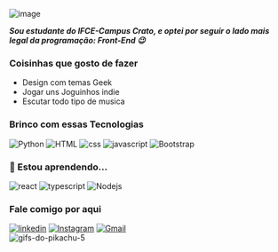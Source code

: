 ![image](https://github.com/VitoriaPio/VitoriaPio/assets/81269768/b1fe6f64-925c-4488-9c36-e2f3af5387af)


  ***Sou estudante do IFCE-Campus Crato, e optei por seguir o lado mais legal da programação: Front-End 😉***

### Coisinhas que gosto de fazer ###
- Design com temas Geek
- Jogar uns Joguinhos indie
- Escutar todo tipo de musica
  
### Brinco com essas Tecnologias ###
![Python](https://img.shields.io/badge/Python-14354C?style=for-the-badge&logo=python&logoColor=white) ![HTML](https://img.shields.io/badge/HTML5-E34F26?style=for-the-badge&logo=html5&logoColor=white) ![css](https://img.shields.io/badge/CSS3-1572B6?style=for-the-badge&logo=css3&logoColor=white) ![javascript](https://img.shields.io/badge/JavaScript-F7DF1E?style=for-the-badge&logo=javascript&logoColor=black) ![Bootstrap](https://img.shields.io/badge/Bootstrap-563D7C?style=for-the-badge&logo=bootstrap&logoColor=white)

### 🧠 Estou aprendendo...

![react](https://img.shields.io/badge/React-20232A?style=for-the-badge&logo=react&logoColor=61DAFB) ![typescript](https://img.shields.io/badge/TypeScript-007ACC?style=for-the-badge&logo=typescript&logoColor=white) ![Nodejs](https://img.shields.io/badge/Node.js-43853D?style=for-the-badge&logo=node.js&logoColor=white)

### Fale comigo por aqui 
[![linkedin](https://img.shields.io/badge/linkedin-0A66C2?style=for-the-badge&logo=linkedin&logoColor=white)](https://www.linkedin.com/in/vitoriapio) [![Instagram](https://img.shields.io/badge/Instagram-E4405F?style=for-the-badge&logo=instagram&logoColor=white)](https://www.instagram.com/a.piio_) [![Gmail](https://img.shields.io/badge/Gmail-D14836?style=for-the-badge&logo=gmail&logoColor=white)](mailto:pio.vitoria156@gmail.com)     
![gifs-do-pikachu-5](https://github.com/VitoriaPio/VitoriaPio/assets/81269768/5070c215-d5d3-4ffe-969f-8bec6deb55ce)

 
